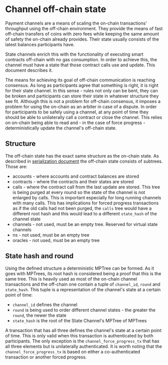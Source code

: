 # Channel off-chain state

Payment channels are a means of scaling the on-chain transactions' throughput using the off-chain environment. They provide the means of fast off-chain transfers of coins with zero fees while keeping the same amount of safety the on-chain already provides. Their state usually consists of the latest balances participants have.

State channels enrich this with the functionality of executing smart contracts off-chain with no gas consumption. In order to achieve this, the channel must have a state that those contract calls use and update. This document describes it.

The means for achieving its goal of off-chain communication is reaching consensus. As long as participants agree that something is right, it is right for their state channel. In this sense - rules not only can be bent, they can be broken and participants can store their state in whatever structure they see fit. Although this is not a problem for off-chain consensus, it imposes a problem for using the on-chain as an arbiter in case of a dispute. In order for participants to be safely using a channel, at any point of time they should be able to unilaterally call a contract or close the channel. This relies on on-chain being able to read and - in the case of force progress - deterministically update the channel's off-chain state.

## Structure

The off-chain state has the exact same structure as the on-chain state. As described in [serialization document](../../utility-features/serializations.md#state-trees) the off-chain state consists of subtrees. Those are:

* accounts - where accounts and contract balances are stored
* contracts - where the contracts and their states are stored
* calls - where the contract call from the last update are stored. This tree is being purged at every round so the state of the channel is not enlarged by calls. This is important especially for long running channels with many calls. This has implications for forced progress transactions as if the old calls had not been purged, the `calls` tree would have a different root hash and this would lead to a different `state_hash` of the channel state
* channels - not used, must be an empty tree. Reserved for virtual state channels
* ns - not used, must be an empty tree
* oracles - not used, must be an empty tree

## State hash and round

Using the defined structure a deterministic MPTree can be formed. As it goes with MPTrees, its root hash is considered being a proof that this is the same tree. This is heavily used as most of the on-chain channel transactions and the off-chain one contain a tuple of `channel_id`, `round` and `state_hash`. This tuple is a representation of the channel's state at a certain point of time:

* `channel_id` defines the channel
* `round` is being used to order different channel states - the greater the `round`, the newer the state
* `state_hash` is the root of the State Channel's MPTree of MPTrees

A transaction that has all three defines the channel's state at a certain point of time. This is only valid when this transaction is authenticated by both participants. The only exception is the `channel_force_progress_tx` that has all three elements but is unilaterally authenticated. It is worth noting that the `channel_force_progress_tx` is based on either a co-authenticated transaction or another forced progress.
